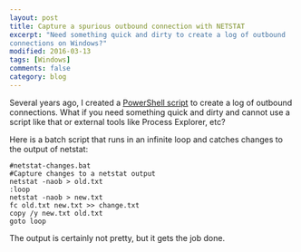 ```yaml
---
layout: post
title: Capture a spurious outbound connection with NETSTAT
excerpt: "Need something quick and dirty to create a log of outbound
connections on Windows?"
modified: 2016-03-13
tags: [Windows]
comments: false
category: blog
---
```


Several years ago, I created a
 [PowerShell script]("/blog/powershell-script-to-log-network-connections/")
to create a log of outbound connections.  What if you need something
quick and dirty and cannot use a script like that or external tools like
Process Explorer, etc?

Here is a batch script that runs in an infinite loop and catches changes to the
output of netstat:

```
#netstat-changes.bat
#Capture changes to a netstat output
netstat -naob > old.txt
:loop
netstat -naob > new.txt
fc old.txt new.txt >> change.txt
copy /y new.txt old.txt
goto loop

```

The output is certainly not pretty, but it gets the job done.
